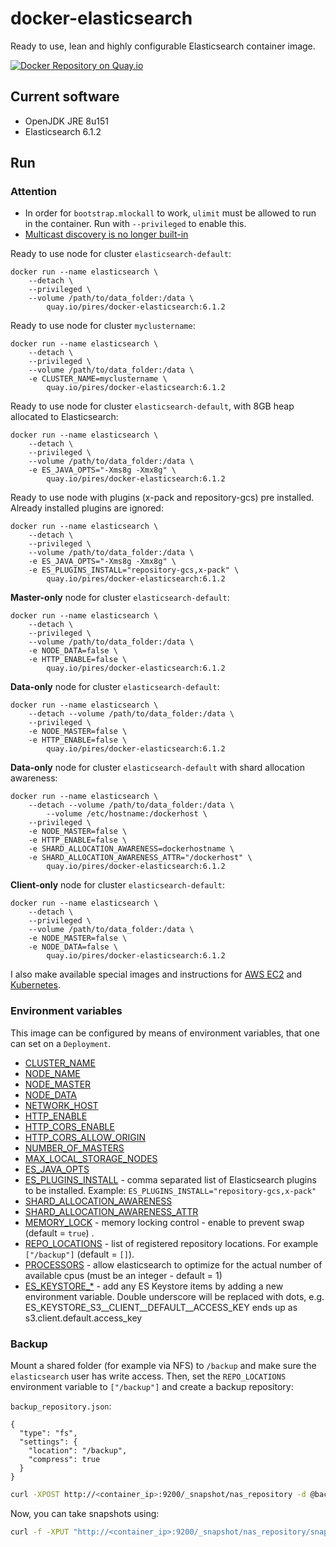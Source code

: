 # docker-elasticsearch

Ready to use, lean and highly configurable Elasticsearch container image.

[![Docker Repository on Quay.io](https://quay.io/repository/pires/docker-elasticsearch/status "Docker Repository on Quay.io")](https://quay.io/repository/pires/docker-elasticsearch)

## Current software

* OpenJDK JRE 8u151
* Elasticsearch 6.1.2

## Run

### Attention

* In order for `bootstrap.mlockall` to work, `ulimit` must be allowed to run in the container. Run with `--privileged` to enable this.
* [Multicast discovery is no longer built-in](https://www.elastic.co/guide/en/elasticsearch/reference/2.3/breaking_20_removed_features.html#_multicast_discovery_is_now_a_plugin)

Ready to use node for cluster `elasticsearch-default`:
```
docker run --name elasticsearch \
	--detach \
	--privileged \
	--volume /path/to/data_folder:/data \
        quay.io/pires/docker-elasticsearch:6.1.2
```

Ready to use node for cluster `myclustername`:
```
docker run --name elasticsearch \
	--detach \
	--privileged \
	--volume /path/to/data_folder:/data \
	-e CLUSTER_NAME=myclustername \
        quay.io/pires/docker-elasticsearch:6.1.2
```

Ready to use node for cluster `elasticsearch-default`, with 8GB heap allocated to Elasticsearch:
```
docker run --name elasticsearch \
	--detach \
	--privileged \
	--volume /path/to/data_folder:/data \
	-e ES_JAVA_OPTS="-Xms8g -Xmx8g" \
        quay.io/pires/docker-elasticsearch:6.1.2
```

Ready to use node with plugins (x-pack and repository-gcs) pre installed. Already installed plugins are ignored:
```
docker run --name elasticsearch \
	--detach \
	--privileged \
	--volume /path/to/data_folder:/data \
	-e ES_JAVA_OPTS="-Xms8g -Xmx8g" \
	-e ES_PLUGINS_INSTALL="repository-gcs,x-pack" \
        quay.io/pires/docker-elasticsearch:6.1.2
```

**Master-only** node for cluster `elasticsearch-default`:
```
docker run --name elasticsearch \
	--detach \
	--privileged \
	--volume /path/to/data_folder:/data \
	-e NODE_DATA=false \
	-e HTTP_ENABLE=false \
        quay.io/pires/docker-elasticsearch:6.1.2
```

**Data-only** node for cluster `elasticsearch-default`:
```
docker run --name elasticsearch \
	--detach --volume /path/to/data_folder:/data \
	--privileged \
	-e NODE_MASTER=false \
	-e HTTP_ENABLE=false \
        quay.io/pires/docker-elasticsearch:6.1.2
```

**Data-only** node for cluster `elasticsearch-default` with shard allocation awareness:
```
docker run --name elasticsearch \
	--detach --volume /path/to/data_folder:/data \
        --volume /etc/hostname:/dockerhost \
	--privileged \
	-e NODE_MASTER=false \
	-e HTTP_ENABLE=false \
    -e SHARD_ALLOCATION_AWARENESS=dockerhostname \
    -e SHARD_ALLOCATION_AWARENESS_ATTR="/dockerhost" \
        quay.io/pires/docker-elasticsearch:6.1.2
```

**Client-only** node for cluster `elasticsearch-default`:
```
docker run --name elasticsearch \
	--detach \
	--privileged \
	--volume /path/to/data_folder:/data \
	-e NODE_MASTER=false \
	-e NODE_DATA=false \
        quay.io/pires/docker-elasticsearch:6.1.2
```
I also make available special images and instructions for [AWS EC2](https://github.com/pires/docker-elasticsearch-aws) and [Kubernetes](https://github.com/pires/docker-elasticsearch-kubernetes).

### Environment variables

This image can be configured by means of environment variables, that one can set on a `Deployment`.

* [CLUSTER_NAME](https://www.elastic.co/guide/en/elasticsearch/reference/current/important-settings.html#cluster.name)
* [NODE_NAME](https://www.elastic.co/guide/en/elasticsearch/reference/current/important-settings.html#node.name)
* [NODE_MASTER](https://www.elastic.co/guide/en/elasticsearch/reference/current/modules-node.html#master-node)
* [NODE_DATA](https://www.elastic.co/guide/en/elasticsearch/reference/current/modules-node.html#data-node)
* [NETWORK_HOST](https://www.elastic.co/guide/en/elasticsearch/reference/current/modules-network.html#network-interface-values)
* [HTTP_ENABLE](https://www.elastic.co/guide/en/elasticsearch/reference/current/modules-http.html#_settings_2)
* [HTTP_CORS_ENABLE](https://www.elastic.co/guide/en/elasticsearch/reference/current/modules-http.html#_settings_2)
* [HTTP_CORS_ALLOW_ORIGIN](https://www.elastic.co/guide/en/elasticsearch/reference/current/modules-http.html#_settings_2)
* [NUMBER_OF_MASTERS](https://www.elastic.co/guide/en/elasticsearch/reference/current/modules-discovery-zen.html#master-election)
* [MAX_LOCAL_STORAGE_NODES](https://www.elastic.co/guide/en/elasticsearch/reference/current/modules-node.html#max-local-storage-nodes)
* [ES_JAVA_OPTS](https://www.elastic.co/guide/en/elasticsearch/reference/current/heap-size.html)
* [ES_PLUGINS_INSTALL](https://www.elastic.co/guide/en/elasticsearch/plugins/current/installation.html) - comma separated list of Elasticsearch plugins to be installed. Example: `ES_PLUGINS_INSTALL="repository-gcs,x-pack"`
* [SHARD_ALLOCATION_AWARENESS](https://www.elastic.co/guide/en/elasticsearch/reference/current/allocation-awareness.html#CO287-1)
* [SHARD_ALLOCATION_AWARENESS_ATTR](https://www.elastic.co/guide/en/elasticsearch/reference/current/allocation-awareness.html#CO287-1)
* [MEMORY_LOCK](https://www.elastic.co/guide/en/elasticsearch/reference/current/important-settings.html#bootstrap.memory_lock) - memory locking control - enable to prevent swap (default = `true`) .
* [REPO_LOCATIONS](https://www.elastic.co/guide/en/elasticsearch/reference/current/modules-snapshots.html#_shared_file_system_repository) - list of registered repository locations. For example `["/backup"]` (default = `[]`).
* [PROCESSORS](https://github.com/elastic/elasticsearch-definitive-guide/pull/679/files) - allow elasticsearch to optimize for the actual number of available cpus (must be an integer - default = 1)
* [ES_KEYSTORE_*](https://www.elastic.co/guide/en/elasticsearch/reference/current/secure-settings.html) - add any ES Keystore items by adding a new environment variable. Double underscore will be replaced with dots, e.g. ES_KEYSTORE_S3__CLIENT__DEFAULT__ACCESS_KEY ends up as s3.client.default.access_key

### Backup
Mount a shared folder (for example via NFS) to `/backup` and make sure the `elasticsearch` user
has write access. Then, set the `REPO_LOCATIONS` environment variable to `["/backup"]` and create
a backup repository:

`backup_repository.json`:
```
{
  "type": "fs",
  "settings": {
    "location": "/backup",
    "compress": true
  }
}
```

```bash
curl -XPOST http://<container_ip>:9200/_snapshot/nas_repository -d @backup_repository.json`
```

Now, you can take snapshots using:
```bash
curl -f -XPUT "http://<container_ip>:9200/_snapshot/nas_repository/snapshot_`date --utc +%Y_%m_%dt%H_%M`?wait_for_completion=true"
```
